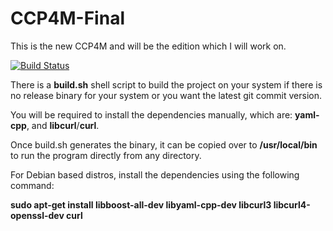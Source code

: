 # CCP4M-Final
This is the new CCP4M and will be the edition which I will work on.

[![Build Status](https://travis-ci.org/Electrux/CCP4M-Final.svg?branch=master)](https://travis-ci.org/Electrux/CCP4M-Final)

There is a **build.sh** shell script to build the project on your system if there is no release binary for your system or you want the latest git commit version.

You will be required to install the dependencies manually, which are: **yaml-cpp**, and **libcurl**/**curl**.

Once build.sh generates the binary, it can be copied over to **/usr/local/bin** to run the program directly from any directory.

For Debian based distros, install the dependencies using the following command:

**sudo apt-get install libboost-all-dev libyaml-cpp-dev libcurl3 libcurl4-openssl-dev curl**